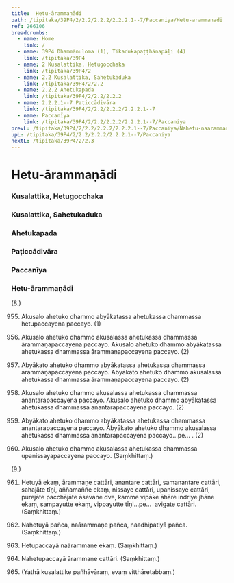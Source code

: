 ```yaml
---
title:  Hetu-ārammaṇādi
path: /tipitaka/39P4/2/2.2/2.2.2/2.2.2.1--7/Paccaniya/Hetu-arammanadi
ref: 266106
breadcrumbs:
  - name: Home
    link: /
  - name: 39P4 Dhammānuloma (1), Tikadukapaṭṭhānapāḷi (4)
    link: /tipitaka/39P4
  - name: 2 Kusalattika, Hetugocchaka
    link: /tipitaka/39P4/2
  - name: 2.2 Kusalattika, Sahetukaduka
    link: /tipitaka/39P4/2/2.2
  - name: 2.2.2 Ahetukapada
    link: /tipitaka/39P4/2/2.2/2.2.2
  - name: 2.2.2.1--7 Paṭiccādivāra
    link: /tipitaka/39P4/2/2.2/2.2.2/2.2.2.1--7
  - name: Paccanīya
    link: /tipitaka/39P4/2/2.2/2.2.2/2.2.2.1--7/Paccaniya
prevL: /tipitaka/39P4/2/2.2/2.2.2/2.2.2.1--7/Paccaniya/Nahetu-naarammana
upL: /tipitaka/39P4/2/2.2/2.2.2/2.2.2.1--7/Paccaniya
nextL: /tipitaka/39P4/2/2.3
---
```


# Hetu-ārammaṇādi

### Kusalattika, Hetugocchaka

### Kusalattika, Sahetukaduka

### Ahetukapada

### Paṭiccādivāra

### Paccanīya

### Hetu-ārammaṇādi

(8.)

955. Akusalo ahetuko dhammo abyākatassa ahetukassa dhammassa hetupaccayena paccayo. (1)

956. Akusalo ahetuko dhammo akusalassa ahetukassa dhammassa ārammaṇapaccayena paccayo. Akusalo ahetuko dhammo abyākatassa ahetukassa dhammassa ārammaṇapaccayena paccayo. (2)

957. Abyākato ahetuko dhammo abyākatassa ahetukassa dhammassa ārammaṇapaccayena paccayo. Abyākato ahetuko dhammo akusalassa ahetukassa dhammassa ārammaṇapaccayena paccayo. (2)

958. Akusalo ahetuko dhammo akusalassa ahetukassa dhammassa anantarapaccayena paccayo. Akusalo ahetuko dhammo abyākatassa ahetukassa dhammassa anantarapaccayena paccayo. (2)

959. Abyākato ahetuko dhammo abyākatassa ahetukassa dhammassa anantarapaccayena paccayo. Abyākato ahetuko dhammo akusalassa ahetukassa dhammassa anantarapaccayena paccayo…pe… . (2)

960. Akusalo ahetuko dhammo akusalassa ahetukassa dhammassa upanissayapaccayena paccayo. (Saṃkhittaṃ.)

(9.)

961. Hetuyā ekaṃ, ārammaṇe cattāri, anantare cattāri, samanantare cattāri, sahajāte tīṇi, aññamaññe ekaṃ, nissaye cattāri, upanissaye cattāri, purejāte pacchājāte āsevane dve, kamme vipāke āhāre indriye jhāne ekaṃ, sampayutte ekaṃ, vippayutte tīṇi…pe…  avigate cattāri. (Saṃkhittaṃ.)

962. Nahetuyā pañca, naārammaṇe pañca, naadhipatiyā pañca. (Saṃkhittaṃ.)

963. Hetupaccayā naārammaṇe ekaṃ. (Saṃkhittaṃ.)

964. Nahetupaccayā ārammaṇe cattāri. (Saṃkhittaṃ.)

965. (Yathā kusalattike pañhāvāraṃ, evaṃ vitthāretabbaṃ.)


